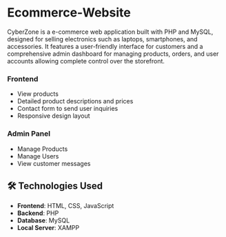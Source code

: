 # Ecommerce-Website
CyberZone is a e-commerce web application built with PHP and MySQL, designed for selling electronics such as laptops, smartphones, and accessories. It features a user-friendly interface for customers and a comprehensive admin dashboard for managing products, orders, and user accounts allowing complete control over the storefront.

### Frontend
- View products
- Detailed product descriptions and prices
- Contact form to send user inquiries
- Responsive design layout

### Admin Panel
- Manage Products
- Manage Users
- View customer messages

## 🛠️ Technologies Used  

- **Frontend**: HTML, CSS, JavaScript
- **Backend**: PHP
- **Database**: MySQL
- **Local Server**: XAMPP


